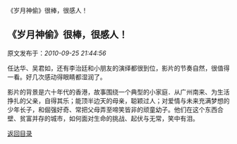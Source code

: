 《岁月神偷》很棒，很感人！
## 《岁月神偷》很棒，很感人！

 原文发布于：*2010-09-25 21:44:56*

任达华、吴君如，还有李治廷和小朋友的演绎都很到位，影片的节奏自然，很值得一看。好几次感动得眼睛都湿润了。

影片的背景是六十年代的香港，故事围绕一个典型的小家庭．从广州南来、为生活挣扎的父亲，自得其乐；能顶半边天的母亲，聪颖过人；对爱情与未来充满梦想的少年长子，和倔强好奇、常把父母弄至啼笑皆非的顽童幼子。他们在这个东西合壁、贫富并存的城市，如何面对生命的挑战、起伏与无常，笑中有泪。

[返回目录](index.html)
